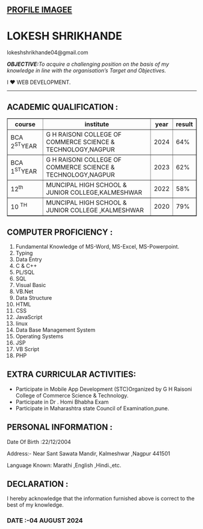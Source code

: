 
<html>

  <head>
<link rel="stylesheet" href="style1.css">
</head>

<body>
<a href="https://instagram.fnag10-1.fna.fbcdn.net/v/t51.2885-19/385714640_735544631714008_6704572076595178355_n.jpg?_nc_ht=instagram.fnag10-1.fna.fbcdn.net&amp;_nc_cat=104&amp;_nc_ohc=dH1m9Mdzs0AQ7kNvgFQsdQP&amp;gid=705df4926bd0493295d149464a2f37a0&amp;edm=APHcPcMBAAAA&amp;ccb=7-5&amp;oh=00_AYCBmFdHtBeK_r_R_KOJeQhcGOKOLQ9QzK-6b_quKeZLKQ&amp;oe=66B51A75&amp;_nc_sid=bef7bc" target="_blank" align="left"><h2>PROFILE IMAGEE</h2></a>
<h1>LOKESH SHRIKHANDE</h1>
<p>lokeshshrikhande04@gmail.com</p>
<p>
<i><b>OBJECTIVE:</b>To acquire a challenging position on the basis of my knowledge in line with the organisation’s Target and Objectives.</i>
</p>
<p>I ❤️ WEB DEVELOPMENT. </p>
<hr>
<h2>ACADEMIC QUALIFICATION :</h2>
<table border="">
<tr>
  <th>course</th>
  <th>institute</th>
  <th>year</th>
  <th>result</th>
</tr>

  <tr>

<td>BCA 2<sup>ST</sup>YEAR</td>
<td>G H RAISONI COLLEGE OF COMMERCE SCIENCE & TECHNOLOGY,NAGPUR</td>
<td>2024</td>
<td>64%</td>

</tr>
  
  <tr>

<td>BCA 1<sup>ST</sup>YEAR</td>
<td>G H RAISONI COLLEGE OF COMMERCE SCIENCE & TECHNOLOGY,NAGPUR</td>
<td>2023</td>
<td>62%</td>

</tr>
<tr>

<td>12<sup>th</sup> </td>
<td>MUNCIPAL HIGH SCHOOL & JUNIOR COLLEGE,KALMESHWAR</td>
<td>2022</td>
<td>58%</td>

</tr>
<tr>

<td>10 <sup>TH</sup></td>
<td>MUNCIPAL HIGH SCHOOL & JUNIOR COLLEGE ,KALMESHWAR</td>
<td>2020</td>
<td>79%</td>

</tr>
</table>

<h2>COMPUTER PROFICIENCY :</h2>
<ol>
<li>Fundamental Knowledge of MS-Word, MS-Excel, MS-Powerpoint.
<li>Typing
<li>Data Entry
<li>C & C++ 
<li>PL/SQL
<li>SQL
<li>Visual Basic
<li>VB.Net
<li>Data Structure
<li>HTML
<li>CSS
<li>JavaScript
<li>linux
<li>Data Base Management System
<li>Operating Systems 
<li>JSP
<li>VB Script
<li>PHP

  </ol>

<h2>EXTRA CURRICULAR ACTIVITIES:</h2>
<ul>
<li>Participate in Mobile App Development (STC)Organized by G H Raisoni College of Commerce Science & Technology.
<li>Participate in Dr . Homi Bhabha Exam 
<li>Participate in Maharashtra state Council of Examination,pune. 
</ul>
<h2>PERSONAL INFORMATION :</h2>
<p>Date Of Birth :22/12/2004</p>

<p>Address:- Near Sant Sawata Mandir, Kalmeshwar ,Nagpur 441501
</p>
<p>Language Known: Marathi ,English ,Hindi.,etc.</p>


<h2>DECLARATION :</h2>
<p>I hereby acknowledge that the information furnished above is correct to the best of my knowledge.</p>

<h3>DATE :-04 AUGUST 2024</h3>

<body>

